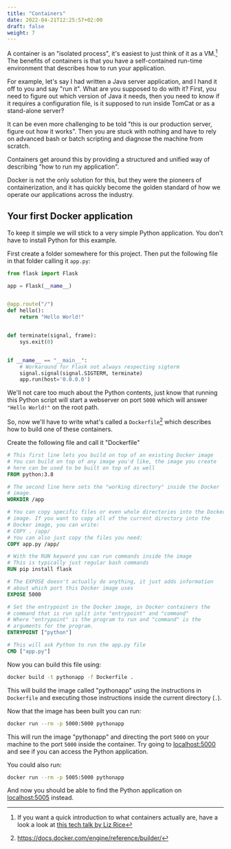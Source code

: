 ```yaml
---
title: "Containers"
date: 2022-04-21T12:25:57+02:00
draft: false
weight: 7
---
```


A container is an "isolated process", it's easiest to just think of it 
as a VM.[^1] The benefits of containers is that you have a self-contained 
run-time environment that describes how to run your application.

For example, let's say I had written a Java server application, and I hand 
it off to you and say "run it". What are you supposed to do with it? First,
you need to figure out which version of Java it needs, then you need to know 
if it requires a configuration file, is it supposed to run inside TomCat or 
as a stand-alone server?

It can be even more challenging to be told "this is our production server, 
figure out how it works". Then you are stuck with nothing and have to rely
on advanced bash or batch scripting and diagnose the machine from scratch.

Containers get around this by providing a structured and unified way of 
describing "how to run my application".

Docker is not the only solution for this, but they were the pioneers of 
containerization, and it has quickly become the golden standard of how 
we operate our applications across the industry.

## Your first Docker application
To keep it simple we will stick to a very simple Python application. You 
don't have to install Python for this example.

First create a folder somewhere for this project. Then put the following 
file in that folder calling it `app.py`:

```python
from flask import Flask

app = Flask(__name__)


@app.route("/")
def hello():
    return "Hello World!"


def terminate(signal, frame):
    sys.exit(0)


if __name__ == "__main__":
    # Workaround for Flask not always respecting sigterm
    signal.signal(signal.SIGTERM, terminate)
    app.run(host='0.0.0.0')
```

We'll not care too much about the Python contents, just know that running
this Python script will start a webserver on port `5000` which will answer
`"Hello World!"` on the root path.

So, now we'll have to write what's called a `Dockerfile`[^2] which describes 
how to build one of these containers.

Create the following file and call it "Dockerfile"
```Dockerfile
# This first line lets you build on top of an existing Docker image
# You can build on top of any image you'd like, the image you create 
# here can be used to be built on top of as well
FROM python:3.8

# The second line here sets the "working directory" inside the Docker 
# image.
WORKDIR /app

# You can copy specific files or even whole directories into the Docker
# image. If you want to copy all of the current directory into the 
# Docker image, you can write:
# COPY . /app/
# You can also just copy the files you need:
COPY app.py /app/

# With the RUN keyword you can run commands inside the image
# This is typically just regular bash commands 
RUN pip install flask

# The EXPOSE doesn't actually do anything, it just adds information 
# about which port this Docker image uses
EXPOSE 5000

# Set the entrypoint in the Docker image, in Docker containers the 
# command that is run split into "entrypoint" and "command" 
# Where "entrypoint" is the program to run and "command" is the 
# arguments for the program. 
ENTRYPOINT ["python"]

# This will ask Python to run the app.py file
CMD ["app.py"]
```

Now you can build this file using:
```bash
docker build -t pythonapp -f Dockerfile .
```

This will build the image called "pythonapp" using the 
instructions in `Dockerfile` and executing those instructions inside 
the current directory (`.`).

Now that the image has been built you can run:
```bash
docker run --rm -p 5000:5000 pythonapp
```

This will run the image "pythonapp" and directing the port `5000` on 
your machine to the port `5000` inside the container. Try going to 
[localhost:5000](http://localhost:5000) and see if you can access the 
Python application.

You could also run:
```bash
docker run --rm -p 5005:5000 pythonapp
```

And now you should be able to find the Python application on 
[localhost:5005](http://localhost:5005) instead.

[^1]: If you want a quick introduction to what containers actually are, 
have a look a look at 
[this tech talk by Liz Rice](https://www.youtube.com/watch?v=8fi7uSYlOdc) 
[^2]: https://docs.docker.com/engine/reference/builder/
